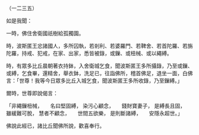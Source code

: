 （一二三五）

如是我聞：

一時，佛住舍衛國祇樹給孤獨園。

時，波斯匿王忿諸國人，多所囚執，若剎利、若婆羅門、若鞞舍、若首陀羅、若旃陀羅，持戒、犯戒，在家、出家，悉皆被錄，或鏁、或杻械、或以繩縛。

時，有眾多比丘晨朝著衣持鉢，入舍衛城乞食，聞波斯匿王多所攝錄，乃至或鏁、或縛，乞食畢，還精舍，舉衣鉢，洗足已，往詣佛所，稽首佛足，退坐一面，白佛言：「世尊！我等今日眾多比丘入城乞食，聞波斯匿王多所收錄，乃至鏁縛。」

爾時，世尊即說偈言：

「非繩鏁杻械，　　名曰堅固縛，
染污心顧念，　　錢財寶妻子，
是縛長且固，　　雖緩難可脫，
慧者不顧念，　　世間五欲樂，
是則斷諸縛，　　安隱永超世。」

佛說此經已，諸比丘聞佛所說，歡喜奉行。





